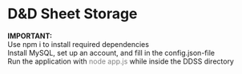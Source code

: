 # D&D Sheet Storage
<b>IMPORTANT:</b><br>
    Use npm i to install required dependencies<br>
    Install MySQL, set up an account, and fill in the config.json-file<br>
    Run the application with <span style="color: grey">node app.js</span> while inside the DDSS directory<br>
